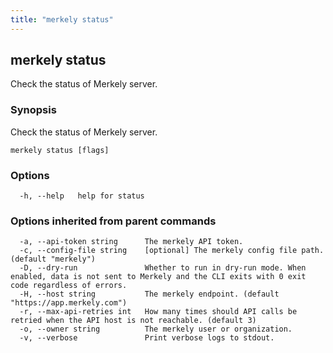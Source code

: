 ```yaml
---
title: "merkely status"
---
```


## merkely status


Check the status of Merkely server.


### Synopsis


Check the status of Merkely server.


```shell
merkely status [flags]
```

### Options

```
  -h, --help   help for status
```

### Options inherited from parent commands

```
  -a, --api-token string      The merkely API token.
  -c, --config-file string    [optional] The merkely config file path. (default "merkely")
  -D, --dry-run               Whether to run in dry-run mode. When enabled, data is not sent to Merkely and the CLI exits with 0 exit code regardless of errors.
  -H, --host string           The merkely endpoint. (default "https://app.merkely.com")
  -r, --max-api-retries int   How many times should API calls be retried when the API host is not reachable. (default 3)
  -o, --owner string          The merkely user or organization.
  -v, --verbose               Print verbose logs to stdout.
```

